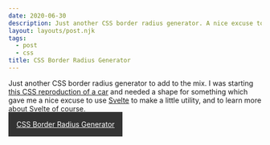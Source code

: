```yaml
---
date: 2020-06-30
description: Just another CSS border radius generator. A nice excuse to write a little utility in Svelte.
layout: layouts/post.njk
tags:
  - post
  - css
title: CSS Border Radius Generator
---
```


Just another CSS border radius generator to add to the mix. I was starting [this CSS reproduction of a car](/repro/montague-projects/land-rover/) and needed a shape for something which gave me a nice excuse to use [Svelte](https://svelte.dev/) to make a little utility, and to learn more about Svelte of course.

<a href="https://css-border-radius-generator.netlify.app/" style="padding: 1rem; background-color: #333; color: #fff;">CSS Border Radius Generator</a>
